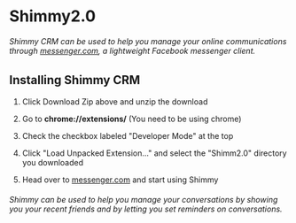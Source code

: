# Shimmy2.0

###### Shimmy CRM can be used to help you manage your online communications through [messenger.com](https://messenger.com), a lightweight Facebook messenger client.

## Installing Shimmy CRM

1. Click Download Zip above and unzip the download

2. Go to __chrome://extensions/__ (You need to be using chrome)

 1. Check the checkbox labeled "Developer Mode" at the top

 2. Click "Load Unpacked Extension..." and select the "Shimm2.0" directory you downloaded

3. Head over to [messenger.com](messenger.com) and start using Shimmy

###### Shimmy can be used to help you manage your conversations by showing you your recent friends and by letting you set reminders on conversations.
